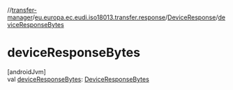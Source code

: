 //[transfer-manager](../../../index.md)/[eu.europa.ec.eudi.iso18013.transfer.response](../index.md)/[DeviceResponse](index.md)/[deviceResponseBytes](device-response-bytes.md)

# deviceResponseBytes

[androidJvm]\
val [deviceResponseBytes](device-response-bytes.md): [DeviceResponseBytes](../index.md#-1761425419%2FClasslikes%2F-360525760)
